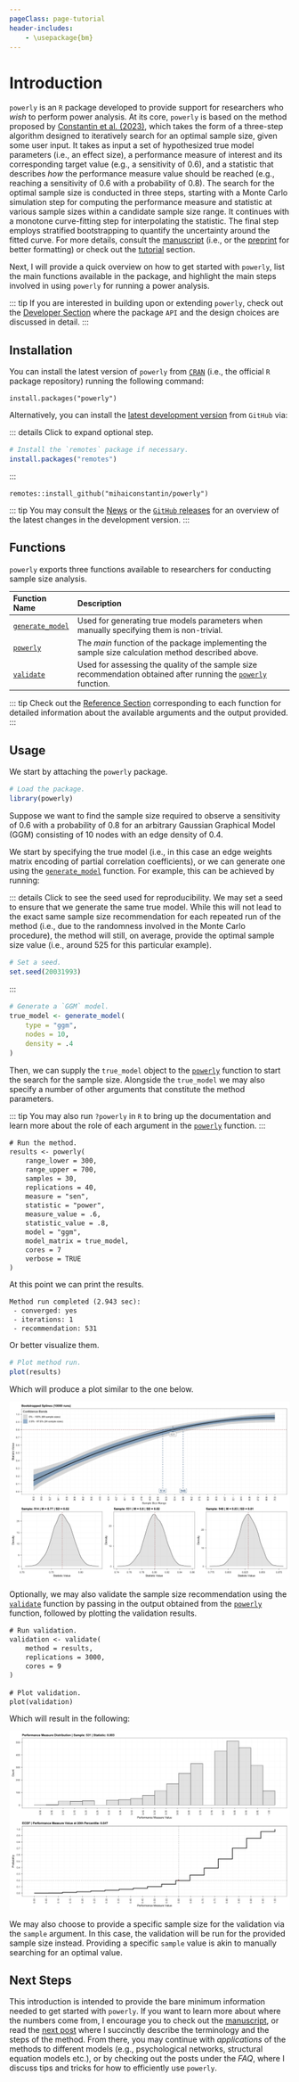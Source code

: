 ```yaml
---
pageClass: page-tutorial
header-includes:
    - \usepackage{bm}
---
```


# Introduction

`powerly` is an `R` package developed to provide support for researchers who
*wish* to perform power analysis. At its core, `powerly` is based on the method
proposed by [Constantin et al. (2023)](https://doi.org/10.1037/met0000555),
which takes the form of a three-step algorithm designed to iteratively search
for an optimal sample size, given some user input. It takes as input a set of
hypothesized true model parameters (i.e., an effect size), a performance measure
of interest and its corresponding target value (e.g., a sensitivity of $0.6$),
and a statistic that describes *how* the performance measure value should be
reached (e.g., reaching a sensitivity of $0.6$ with a probability of $0.8$). The
search for the optimal sample size is conducted in three steps, starting with a
Monte Carlo simulation step for computing the performance measure and statistic
at various sample sizes within a candidate sample size range. It continues with
a monotone curve-fitting step for interpolating the statistic. The final step
employs stratified bootstrapping to quantify the uncertainty around the fitted
curve. For more details, consult the
[manuscript](https://doi.org/10.1037/met0000555) (i.e., or the
[preprint](https://psyarxiv.com/j5v7u) for better formatting) or check out the
[tutorial](/tutorial/) section.

Next, I will provide a quick overview on how to get started with `powerly`, list
the main functions available in the package, and highlight the main steps
involved in using `powerly` for running a power analysis.

::: tip
If you are interested in building upon or extending `powerly`, check out the
[Developer Section](/developer/) where the package `API` and the design choices
are discussed in detail.
:::

##  Installation

You can install the latest version of `powerly` from
[`CRAN`](https://cran.r-project.org/web/packages/powerly/index.html) (i.e., the
official `R` package repository) running the following command:

```r:no-line-numbers
install.packages("powerly")
```

Alternatively, you can install the [latest development
version](https://github.com/mihaiconstantin/powerly/releases/latest)  from
`GitHub` via:

::: details Click to expand optional step.
```r
# Install the `remotes` package if necessary.
install.packages("remotes")
```
:::

```r:no-line-numbers
remotes::install_github("mihaiconstantin/powerly")
```

::: tip
You may consult the
[News](https://github.com/mihaiconstantin/powerly/blob/main/NEWS.md) or the
[`GitHub` releases](https://github.com/mihaiconstantin/powerly/releases) for an
overview of the latest changes in the development version.
:::

## Functions

`powerly` exports three functions available to researchers for conducting sample
size analysis.

| Function Name                                          | Description                                                                                                                                    |
| :----------------------------------------------------- | :--------------------------------------------------------------------------------------------------------------------------------------------- |
| [`generate_model`](/reference/function/generate-model) | Used for generating true models parameters when manually specifying them is non-trivial.                                                       |
| [`powerly`](/reference/function/powerly)               | The *main* function of the package implementing the sample size calculation method described above.                                            |
| [`validate`](/reference/function/validate)             | Used for assessing the quality of the sample size recommendation obtained after running the [`powerly`](/reference/function/powerly) function. |

::: tip
Check out the [Reference Section](/reference/) corresponding to each function
for detailed information about the available arguments and the output provided.
:::

## Usage

We start by attaching the `powerly` package.

```r
# Load the package.
library(powerly)
```

Suppose we want to find the sample size required to observe a sensitivity of
$0.6$ with a probability of $0.8$ for an arbitrary Gaussian Graphical Model
(GGM) consisting of $10$ nodes with an edge density of $0.4$.

We start by specifying the true model (i.e., in this case an edge weights matrix
encoding of partial correlation coefficients), or we can generate one using the
[`generate_model`](/reference/function/generate-model) function. For example,
this can be achieved by running:

::: details Click to see the seed used for reproducibility.
We may set a seed to ensure that we generate the same true model. While this
will not lead to the exact same sample size recommendation for each repeated run
of the method (i.e., due to the randomness involved in the Monte Carlo
procedure), the method will still, on average, provide the optimal sample size
value (i.e., around $525$ for this particular example).

```r
# Set a seed.
set.seed(20031993)
```
:::

```r
# Generate a `GGM` model.
true_model <- generate_model(
    type = "ggm",
    nodes = 10,
    density = .4
)
```

Then, we can supply the `true_model` object to the
[`powerly`](/reference/function/powerly) function to start the search for the
sample size. Alongside the `true_model` we may also specify a number of other
arguments that constitute the method parameters.

::: tip
You may also run `?powerly` in `R` to bring up the documentation and learn more
about the role of each argument in the [`powerly`](/reference/function/powerly)
function.
:::

```r{12}
# Run the method.
results <- powerly(
    range_lower = 300,
    range_upper = 700,
    samples = 30,
    replications = 40,
    measure = "sen",
    statistic = "power",
    measure_value = .6,
    statistic_value = .8,
    model = "ggm",
    model_matrix = true_model,
    cores = 7
    verbose = TRUE
)
```

At this point we can print the results.

```txt:no-line-numbers
Method run completed (2.943 sec):
 - converged: yes
 - iterations: 1
 - recommendation: 531
```

Or better visualize them.

```r
# Plot method run.
plot(results)
```

Which will produce a plot similar to the one below.

<div class="showcase-image">
    <img src="/images/content/powerly-tutorial-introduction-example-step-3.png" alt="Example of Step 3 output for powerly package">
</div>

Optionally, we may also validate the sample size recommendation using the
[`validate`](/reference/function/validate) function by passing in the output
obtained from the [`powerly`](/reference/function/powerly) function, followed by
plotting the validation results.

```r{3}
# Run validation.
validation <- validate(
    method = results,
    replications = 3000,
    cores = 9
)

# Plot validation.
plot(validation)
```

Which will result in the following:

<div class="showcase-image">
    <img src="/images/content/powerly-tutorial-introduction-example-validation.png" alt="Example of validation output for powerly package">
</div>

We may also choose to provide a specific sample size for the validation via
the `sample` argument. In this case, the validation will be run for the provided
sample size instead. Providing a specific `sample` value is akin to manually
searching for an optimal value.

## Next Steps

This introduction is intended to provide the bare minimum information needed to
get started with `powerly`. If you want to learn more about where the numbers
come from, I encourage you to check out the
[manuscript](https://doi.org/10.1037/met0000555), or read the [next
post](/tutorial/method) where I succinctly describe the terminology and the
steps of the method. From there, you may continue with *applications* of the
methods to different models (e.g., psychological networks, structural equation
models etc.), or by checking out the posts under the *FAQ*, where I discuss tips
and tricks for how to efficiently use `powerly`.
